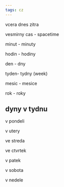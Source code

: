 ```yaml
---
tags: cz
---
```


vcera dnes zitra 

vesmirny cas - spacetime 

minut - minuty 

hodin - hodiny

den - dny 

tyden- tydny (week)

mesic - mesice 

rok - roky 

## dyny v tydnu 

v pondeli

v utery

ve streda

ve ctvrtek

v patek 

v sobota 

v nedele 
